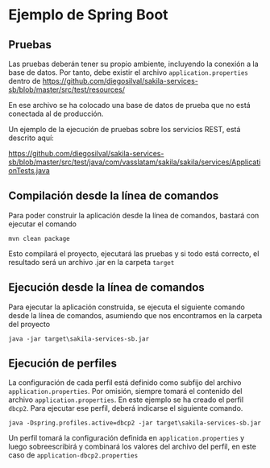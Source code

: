 # Ejemplo de Spring Boot #

## Pruebas ##
Las pruebas deberán tener su propio ambiente, incluyendo la conexión a la base de datos. Por tanto, debe existir el archivo `application.properties` dentro de https://github.com/diegosilval/sakila-services-sb/blob/master/src/test/resources/

En ese archivo se ha colocado una base de datos de prueba que no está conectada al de producción.

Un ejemplo de la ejecución de pruebas sobre los servicios REST, está descrito aquí:

https://github.com/diegosilval/sakila-services-sb/blob/master/src/test/java/com/vasslatam/sakila/sakila/services/ApplicationTests.java

## Compilación desde la línea de comandos ##
Para poder construir la aplicación desde la línea de comandos, bastará con ejecutar el comando

`mvn clean package`

Esto compilará el proyecto, ejecutará las pruebas y si todo está correcto, el resultado será un archivo .jar en la carpeta `target`

## Ejecución desde la línea de comandos ##

Para ejecutar la aplicación construida, se ejecuta el siguiente comando desde la línea de comandos, asumiendo que nos encontramos en la carpeta del proyecto

`java -jar target\sakila-services-sb.jar`

## Ejecución de perfiles ##
La configuración de cada perfil está definido como subfijo del archivo `application.properties`. Por omisión, siempre tomará el contenido del archivo `application.properties`.
En este ejemplo se ha creado el perfil `dbcp2`. Para ejecutar ese perfil, deberá indicarse el siguiente comando. 

`java -Dspring.profiles.active=dbcp2 -jar target\sakila-services-sb.jar`

Un perfil tomará la configuración definida en `application.properties` y luego sobreescribirá y combinará los valores del archivo del perfil, en este caso de `application-dbcp2.properties`
